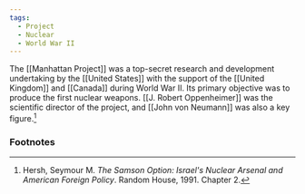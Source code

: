 ```yaml
---
tags:
  - Project
  - Nuclear
  - World War II
---
```

The [[Manhattan Project]] was a top-secret research and development undertaking by the [[United States]] with the support of the [[United Kingdom]] and [[Canada]] during World War II. Its primary objective was to produce the first nuclear weapons. [[J. Robert Oppenheimer]] was the scientific director of the project, and [[John von Neumann]] was also a key figure.[^1]

### Footnotes

[^1]: Hersh, Seymour M. *The Samson Option: Israel's Nuclear Arsenal and American Foreign Policy*. Random House, 1991. Chapter 2.